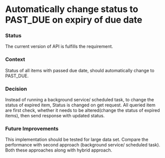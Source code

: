 # Automatically change status to PAST_DUE on expiry of due date

### Status
The current version of API is fulfills the requirement.

### Context
Status of all items with passed due date, should automatically change to PAST_DUE.  

### Decision
Instead of running a background service/ scheduled task, to change the status of expired item, Status is changed on get request. 
All queried item are first check, whether it needs to be altered(change the status of expired items), then send response with updated status. 

### Future Improvements
This implementation should be tested for large data set. Compare the performance with second approach (background service/ scheduled task). Both these approaches along with hybrid approach.

